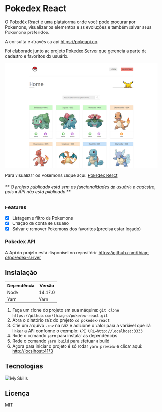 # Pokedex React

O Pokedéx React é uma plataforma onde você pode procurar por Pokemons, visualizar os elementos e as evoluções e também salvar seus Pokemons preferidos.

A consulta é através da api https://pokeapi.co.

Foi elaborado junto ao projeto [Pokedex Server](https://github.com/thiag-o/pokedex-server) que gerencia a parte de cadastro e favoritos do usuário.

<img src=".github/pokedex-react.png" alt="pokedex react"/>

Para visualizar os Pokemons clique aqui: [Pokedex React](https://pokedex-react-tau.vercel.app/)

<h6>** O projeto publicado está sem as funcionalidades de usuário e cadastro, pois a API não está publicada **</h6>

### Features

- [x] Listagem e filtro de Pokemons
- [x] Criação de conta de usuário
- [x] Salvar e remover Pokemons dos favoritos (precisa estar logado)

### Pokedex API

A Api do projeto está disponível no repositório https://github.com/thiag-o/pokedex-server

## Instalação

<table>
    <tr>
        <th>Dependência</th>
        <th>Versão</th>
    </tr>
    <tr>
        <td>Node</td>
        <td>14.17.0</td>
    </tr>
    <tr>
        <td>Yarn</td>
        <td><a href="https://classic.yarnpkg.com/lang/en/docs/install" target="_blank">Yarn</a></td>
    </tr>
</table>

1. Faça um clone do projeto em sua máquina: `git clone https://github.com/thiag-o/pokedex-react.git`
2. Abra o diretório raíz do projeto `cd pokedex-react`
3. Crie um arquivo `.env` na raíz e adicione o valor para a variável que irá linkar a API conforme o exemplo: `API_URL=http://localhost:3333`
4. Rode o comando `yarn` para instalar as dependências
5. Rode o comando `yarn build` para efetuar a build
6. Agora para iniciar o projeto é só rodar `yarn preview` e clicar aqui: [http://localhost:4173](http://localhost:4173)

## Tecnologias

[![My Skills](https://skillicons.dev/icons?i=html,css,ts)](https://skillicons.dev)

## Licença

[MIT](https://choosealicense.com/licenses/mit/)
